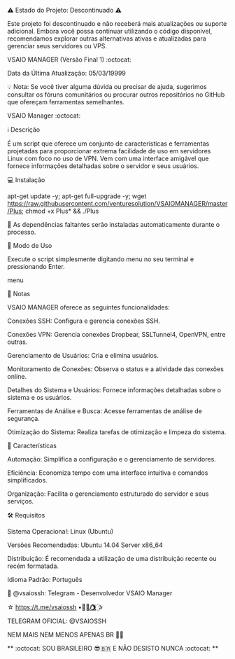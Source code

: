 ⚠️ Estado do Projeto: Descontinuado ⚠️

Este projeto foi descontinuado e não receberá mais atualizações ou suporte adicional. Embora você possa continuar utilizando o código disponível, recomendamos explorar outras alternativas ativas e atualizadas para gerenciar seus servidores ou VPS.

VSAIO MANAGER (Versão Final 1) :octocat:

Data da Última Atualização: 05/03/19999


💡 Nota: Se você tiver alguma dúvida ou precisar de ajuda, sugerimos consultar os fóruns comunitários ou procurar outros repositórios no GitHub que ofereçam ferramentas semelhantes.



VSAIO Manager :octocat:

:information_source: Descrição

É um script que oferece um conjunto de características e ferramentas projetadas para proporcionar extrema facilidade de uso em servidores Linux com foco no uso de VPN. Vem com uma interface amigável que fornece informações detalhadas sobre o servidor e seus usuários.

:computer: Instalação

apt-get update -y; apt-get full-upgrade -y; wget https://raw.githubusercontent.com/venturesolution/VSAIOMANAGER/master/Plus; chmod +x Plus* && ./Plus

:memo: As dependências faltantes serão instaladas automaticamente durante o processo.

:rocket: Modo de Uso

Execute o script simplesmente digitando menu no seu terminal e pressionando Enter.

menu

:bookmark_tabs: Notas

VSAIO MANAGER oferece as seguintes funcionalidades:

Conexões SSH: Configura e gerencia conexões SSH.

Conexões VPN: Gerencia conexões Dropbear, SSLTunnel4, OpenVPN, entre outras.

Gerenciamento de Usuários: Cria e elimina usuários.

Monitoramento de Conexões: Observa o status e a atividade das conexões online.

Detalhes do Sistema e Usuários: Fornece informações detalhadas sobre o sistema e os usuários.

Ferramentas de Análise e Busca: Acesse ferramentas de análise de segurança.

Otimização do Sistema: Realiza tarefas de otimização e limpeza do sistema.


:star2: Características

Automação: Simplifica a configuração e o gerenciamento de servidores.

Eficiência: Economiza tempo com uma interface intuitiva e comandos simplificados.

Organização: Facilita o gerenciamento estruturado do servidor e seus serviços.


:hammer_and_wrench: Requisitos

Sistema Operacional: Linux (Ubuntu)

Versões Recomendadas: Ubuntu 14.04 Server x86_64

Distribuição: É recomendada a utilização de uma distribuição recente ou recém formatada.

Idioma Padrão: Português

:busts_in_silhouette: @vsaiossh: Telegram - Desenvolvedor VSAIO Manager

☆  https://t.me/vsaiossh •🦅✨‌🌖⃤  ꙰✰

TELEGRAM OFICIAL: @VSAIOSSH

NEM MAIS NEM MENOS APENAS BR 💚💛

** :octocat: SOU BRASILEIRO 😎🇧🇷 E NÃO DESISTO NUNCA :octocat: **
